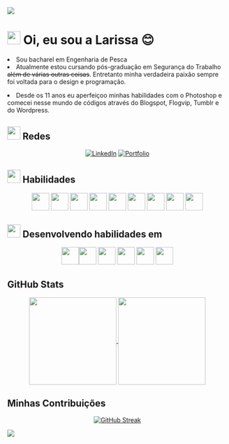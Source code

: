 <img src="https://capsule-render.vercel.app/api?type=Waving&color=0:e14a29,100:f9ecda&fontColor=f9ecda&height=90&section=header" />

# <img src="https://media0.giphy.com/media/v1.Y2lkPTc5MGI3NjExaDF4OGNnenBwamZnOHlqM3A1bmljanpoZDFvMTdiNGI3cmpmYm5heSZlcD12MV9pbnRlcm5hbF9naWZfYnlfaWQmY3Q9cw/h7p31z5pWVwV1aenEh/giphy.gif" width="30" height="30"> Oi, eu sou a Larissa :blush:
<li> Sou bacharel em Engenharia de Pesca </li>
<li>Atualmente estou cursando pós-graduação em Segurança do Trabalho <s>além de várias outras coisas</s>. Entretanto minha verdadeira paixão sempre foi voltada para o design e programação.</li>

<p><li>Desde os 11 anos eu aperfeiçoo minhas habilidades com o Photoshop e comecei nesse mundo de códigos através do Blogspot, Flogvip, Tumblr e do Wordpress.</p>

## <img src="https://media0.giphy.com/media/v1.Y2lkPTc5MGI3NjExaDF4OGNnenBwamZnOHlqM3A1bmljanpoZDFvMTdiNGI3cmpmYm5heSZlcD12MV9pbnRlcm5hbF9naWZfYnlfaWQmY3Q9cw/h7p31z5pWVwV1aenEh/giphy.gif" width="30" height="30"> Redes
<div align="center" dir="auto">

[![LinkedIn](https://img.shields.io/badge/LinkedIn-0077B5?style=for-the-badge&logo=linkedin&logoColor=white)](https://www.linkedin.com/in/larissa-silva-nunes-2a3a43199/)
[![Portfolio](https://img.shields.io/badge/Portfolio-FF5722?style=for-the-badge&logo=todoist&logoColor=white)](https://www.behance.net/larihyun)
</div>

## <img src="https://media.tenor.com/R8T1SQ4S6J4AAAAM/animation.gif" width="30" height="30">  Habilidades

<div align="center" dir="auto">

<img src="https://cdn.jsdelivr.net/gh/devicons/devicon/icons/aftereffects/aftereffects-original.svg" width="40" height="40"/> <img src="https://cdn.jsdelivr.net/gh/devicons/devicon/icons/vscode/vscode-original.svg" width="40" height="40"/>
<img src="https://cdn.jsdelivr.net/gh/devicons/devicon/icons/react/react-original.svg" width="40" height="40"/>
<img src="https://cdn.jsdelivr.net/gh/devicons/devicon/icons/visualstudio/visualstudio-plain.svg" width="40" height="40"/>
<img src="https://cdn.jsdelivr.net/gh/devicons/devicon/icons/css3/css3-original.svg" width="40" height="40"/>
<img src="https://cdn.jsdelivr.net/gh/devicons/devicon/icons/behance/behance-plain.svg" width="40" height="40"/>
<img src="https://cdn.jsdelivr.net/gh/devicons/devicon/icons/html5/html5-original.svg" width="40" height="40"/>
<img src="https://cdn.jsdelivr.net/gh/devicons/devicon/icons/photoshop/photoshop-plain.svg" width="40" height="40"/>
<img src="https://cdn.jsdelivr.net/gh/devicons/devicon/icons/bootstrap/bootstrap-original.svg" width="40" height="40"/>  
</div>

## <img src="https://media.tenor.com/R8T1SQ4S6J4AAAAM/animation.gif" width="30" height="30">  Desenvolvendo habilidades em

<div align="center" dir="auto">
<img src="https://cdn.jsdelivr.net/gh/devicons/devicon/icons/unity/unity-original.svg" width="40" height="40"/><img src="https://cdn.jsdelivr.net/gh/devicons/devicon/icons/nodejs/nodejs-original.svg" width="40" height="40"/>
<img src="https://cdn.jsdelivr.net/gh/devicons/devicon/icons/figma/figma-original.svg" width="40" height="40"/>
<img src="https://cdn.jsdelivr.net/gh/devicons/devicon/icons/java/java-original.svg" width="40" height="40"/>
<img src="https://cdn.jsdelivr.net/gh/devicons/devicon/icons/blender/blender-original.svg" width="40" height="40"/>
<img src="https://cdn.jsdelivr.net/gh/devicons/devicon/icons/javascript/javascript-original.svg" width="40" height="40"/>
</div>

## GitHub Stats
<div align="center" dir="auto">

<a href="https://github.com/anuraghazra/github-readme-stats">
  <img height=200 align="center" src="https://github-readme-stats.vercel.app/api?username=larihyun&bg_color=f9ecd9&border_color=30A3DC&show_icons=true&icon_color=30A3DC&title_color=E94D5F&text_color=000" />
</a>
<a href="https://github.com/anuraghazra/convoychat">
  <img height=200 align="center" src="https://github-readme-stats.vercel.app/api/top-langs?username=larihyun&layout=compact&langs_count=8&card_width=320&bg_color=f9ecd9&border_color=30A3DC&show_icons=true&icon_color=30A3DC&title_color=E94D5F&text_color=000" />
</a>
</div>

## Minhas Contribuições
<div align="center" dir="auto">

[![GitHub Streak](https://streak-stats.demolab.com/?user=larihyun&theme=bear&background=f9ecd9&border=30A3DC&dates=000)](https://git.io/streak-stats)
</div>

<img src="https://capsule-render.vercel.app/api?type=Waving&color=0:e14a29,100:f9ecda&fontColor=ef95ae&height=90&section=footer&animation=fadeIn" />
